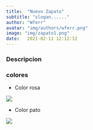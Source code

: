 ```yaml
---
title:  "Nuevo Zapato"
subtitle: "slogan......"
author: "Wferr"
avatar: "img/authors/wferr.png"
image: "img/zapato1.png"
date:   2021-02-11 12:12:12
---
```


### Descripcion

### colores

- Color rosa

![](img/f.jpg)

- Color pato

![](img/a.jpg)
